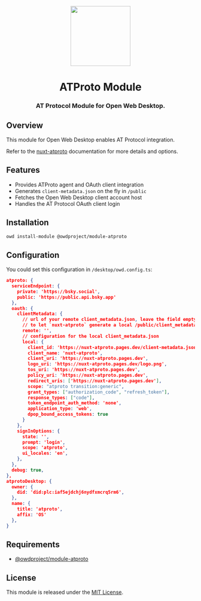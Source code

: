 <p align="center">
  <img width="160" height="160" src="https://avatars.githubusercontent.com/u/201536780?s=160&v=4" />
</p>
<h1 align="center">ATProto Module</h1>
<h3 align="center">
  AT Protocol Module for Open Web Desktop.
</h3>

## Overview

This module for Open Web Desktop enables AT Protocol integration.

Refer to the [nuxt-atproto](https://www.npmjs.com/package/nuxt-atproto) documentation for more details and options.

## Features

- Provides ATProto agent and OAuth client integration
- Generates `client-metadata.json` on the fly in `/public`
- Fetches the Open Web Desktop client account host
- Handles the AT Protocol OAuth client login

## Installation

```bash
owd install-module @owdproject/module-atproto
```

## Configuration

You could set this configuration in `/desktop/owd.config.ts`:

```json
atproto: {
  serviceEndpoint: {
    private: 'https://bsky.social',
    public: 'https://public.api.bsky.app'
  },
  oauth: {
    clientMetadata: {
      // url of your remote client_metadata.json, leave the field empty
      // to let `nuxt-atproto` generate a local /public/client_metadata.json
      remote: '',
      // configuration for the local client_metadata.json
      local: {
        client_id: 'https://nuxt-atproto.pages.dev/client-metadata.json',
        client_name: 'nuxt-atproto',
        client_uri: 'https://nuxt-atproto.pages.dev',
        logo_uri: 'https://nuxt-atproto.pages.dev/logo.png',
        tos_uri: 'https://nuxt-atproto.pages.dev',
        policy_uri: 'https://nuxt-atproto.pages.dev',
        redirect_uris: ['https://nuxt-atproto.pages.dev'],
        scope: "atproto transition:generic",
        grant_types: ["authorization_code", "refresh_token"],
        response_types: ["code"],
        token_endpoint_auth_method: 'none',
        application_type: 'web',
        dpop_bound_access_tokens: true
      }
    },
    signInOptions: {
      state: '',
      prompt: 'login',
      scope: 'atproto',
      ui_locales: 'en',
    },
  },
  debug: true,
},
atprotoDesktop: {
  owner: {
    did: 'did:plc:iaf5ejdchj6nydfxmcrq5rm6',
  },
  name: {
    title: 'atproto',
    affix: 'OS'
  },
}
```

## Requirements

- [@owdproject/module-atproto](https://github.com/atproto-os/module-atproto)

## License

This module is released under the [MIT License](LICENSE).

